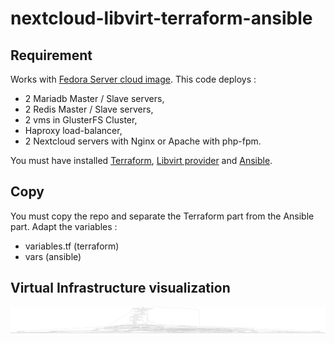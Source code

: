 # nextcloud-libvirt-terraform-ansible


## Requirement
Works with [Fedora Server cloud image](https://alt.fedoraproject.org/cloud/).
This code deploys :
- 2 Mariadb Master / Slave servers,
- 2 Redis Master / Slave servers,
- 2 vms in GlusterFS Cluster,
- Haproxy load-balancer,
- 2 Nextcloud servers with Nginx or Apache with php-fpm.

You must have installed [Terraform](https://www.terraform.io/), [Libvirt provider](https://github.com/dmacvicar/terraform-provider-libvirt) and [Ansible](https://www.ansible.com/).

## Copy
You must copy the repo and separate the Terraform part from the Ansible part.
Adapt the variables :
- variables.tf (terraform)
- vars (ansible)

## Virtual Infrastructure visualization
![Terraform Graph](https://github.com/antanof/nextcloud-libvirt-terraform-ansible/blob/master/graph.png)
